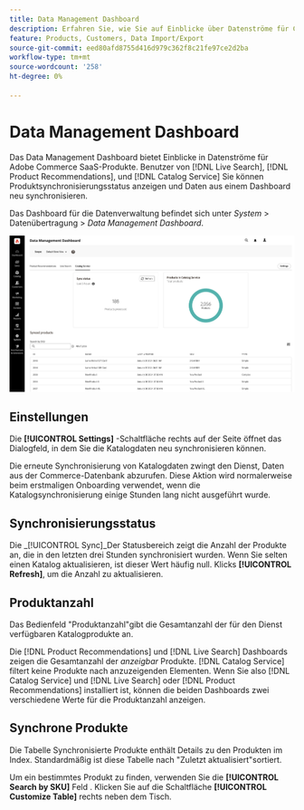 ```yaml
---
title: Data Management Dashboard
description: Erfahren Sie, wie Sie auf Einblicke über Datenströme für Catalog Service, Live Search und Product Recommendations zugreifen können.
feature: Products, Customers, Data Import/Export
source-git-commit: eed80afd8755d416d979c362f8c21fe97ce2d2ba
workflow-type: tm+mt
source-wordcount: '258'
ht-degree: 0%

---
```



# Data Management Dashboard

Das Data Management Dashboard bietet Einblicke in Datenströme für Adobe Commerce SaaS-Produkte. Benutzer von [!DNL Live Search], [!DNL Product Recommendations], und [!DNL Catalog Service] Sie können Produktsynchronisierungsstatus anzeigen und Daten aus einem Dashboard neu synchronisieren.

Das Dashboard für die Datenverwaltung befindet sich unter *System* > Datenübertragung > *Data Management Dashboard*.

![Data Management Dashboard](assets/data-management-dashboard.png)

## Einstellungen

Die **[!UICONTROL Settings]** -Schaltfläche rechts auf der Seite öffnet das Dialogfeld, in dem Sie die Katalogdaten neu synchronisieren können.

Die erneute Synchronisierung von Katalogdaten zwingt den Dienst, Daten aus der Commerce-Datenbank abzurufen. Diese Aktion wird normalerweise beim erstmaligen Onboarding verwendet, wenn die Katalogsynchronisierung einige Stunden lang nicht ausgeführt wurde.

## Synchronisierungsstatus

Die _[!UICONTROL Sync]_Der Statusbereich zeigt die Anzahl der Produkte an, die in den letzten drei Stunden synchronisiert wurden. Wenn Sie selten einen Katalog aktualisieren, ist dieser Wert häufig null. Klicks **[!UICONTROL Refresh]**, um die Anzahl zu aktualisieren.

## Produktanzahl

Das Bedienfeld &quot;Produktanzahl&quot;gibt die Gesamtanzahl der für den Dienst verfügbaren Katalogprodukte an.

Die [!DNL Product Recommendations] und [!DNL Live Search] Dashboards zeigen die Gesamtanzahl der _anzeigbar_ Produkte. [!DNL Catalog Service] filtert keine Produkte nach anzuzeigenden Elementen. Wenn Sie also [!DNL Catalog Service] und [!DNL Live Search] oder [!DNL Product Recommendations] installiert ist, können die beiden Dashboards zwei verschiedene Werte für die Produktanzahl anzeigen.

## Synchrone Produkte

Die Tabelle Synchronisierte Produkte enthält Details zu den Produkten im Index. Standardmäßig ist diese Tabelle nach &quot;Zuletzt aktualisiert&quot;sortiert.

Um ein bestimmtes Produkt zu finden, verwenden Sie die **[!UICONTROL Search by SKU]** Feld .
Klicken Sie auf die Schaltfläche **[!UICONTROL Customize Table]** rechts neben dem Tisch.
